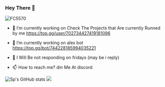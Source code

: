### Hey There 👋
<p align="left"> <img src="https://komarev.com/ghpvc/?username=FC5570" alt="FC5570" /> </p>

- 🔭 I’m currently working on Check The Projects that Are currently Runned by me https://top.gg/user/702734427419181096

- 🌱 I’m currently working on alex bot https://top.gg/bot/744228185994035221

- 💬 I Will Be  not responding on fridays (may be i reply)

- 📫 How to reach me? dm Me At discord 


![Sp's GitHub stats](https://github-readme-stats.vercel.app/api?username=sp-sketch&show_icons=true&theme=radical)
<img src="https://github-readme-stats.vercel.app/api/top-langs/?username=FC5570&layout=compact&theme=radical">
